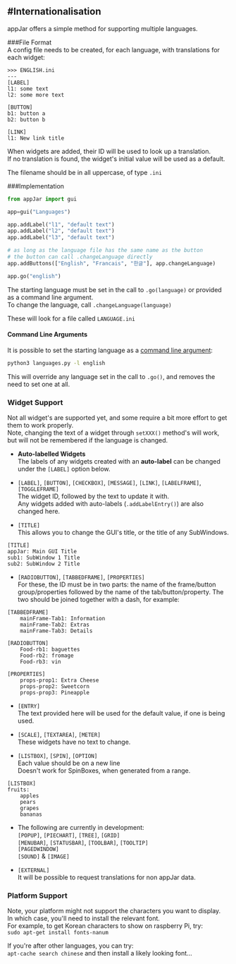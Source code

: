 #Internationalisation
---

appJar offers a simple method for supporting multiple languages.  

###File Format  
A config file needs to be created, for each language, with translations for each widget:

```
>>> ENGLISH.ini
---
[LABEL]
l1: some text
l2: some more text

[BUTTON]
b1: button a
b2: button b

[LINK]
l1: New link title
```

When widgets are added, their ID will be used to look up a translation.  
If no translation is found, the widget's initial value will be used as a default.  

The filename should be in all uppercase, of type `.ini`  

###Implementation  
```python
from appJar import gui

app=gui("Languages")

app.addLabel("l1", "default text")
app.addLabel("l2", "default text")
app.addLabel("l3", "default text")

# as long as the language file has the same name as the button
# the button can call .changeLanguage directly
app.addButtons(["English", "Francais", "한글"], app.changeLanguage)

app.go("english")
```

The starting language must be set in the call to `.go(language)` or provided as a command line argument.  
To change the language, call `.changeLanguage(language)`  

These will look for a file called `LANGUAGE.ini`

#### Command Line Arguments  
It is possible to set the starting language as a [command line argument](/pythonCommandLine):  

```sh
python3 languages.py -l english
```

This will override any language set in the call to `.go()`, and removes the need to set one at all.  

### Widget Support
Not all widget's are supported yet, and some require a bit more effort to get them to work properly.  
Note, changing the text of a widget through `setXXX()` method's will work, but will not be remembered if the language is changed.  

* **Auto-labelled Widgets**  
    The labels of any widgets created with an **auto-label** can be changed under the `[LABEL]` option below.  

* `[LABEL]`, `[BUTTON]`, `[CHECKBOX]`, `[MESSAGE]`, `[LINK]`, `[LABELFRAME]`, `[TOGGLEFRAME]`  
    The widget ID, followed by the text to update it with.  
    Any widgets added with auto-labels (`.addLabelEntry()`) are also changed here.  

* `[TITLE]`  
    This allows you to change the GUI's title, or the title of any SubWindows.
```
[TITLE]
appJar: Main GUI Title
sub1: SubWindow 1 Title
sub2: SubWindow 2 Title
```

* `[RADIOBUTTON]`, `[TABBEDFRAME]`, `[PROPERTIES]`  
    For these, the ID must be in two parts: the name of the frame/button group/properties followed by the name of the tab/button/property. The two should be joined together with a dash, for example:  

```
[TABBEDFRAME]
    mainFrame-Tab1: Information
    mainFrame-Tab2: Extras
    mainFrame-Tab3: Details

[RADIOBUTTON]
    Food-rb1: baguettes
    Food-rb2: fromage
    Food-rb3: vin

[PROPERTIES]
    props-prop1: Extra Cheese
    props-prop2: Sweetcorn
    props-prop3: Pineapple
```

* `[ENTRY]`  
    The text provided here will be used for the default value, if one is being used.  

* `[SCALE]`, `[TEXTAREA]`, `[METER]`  
    These widgets have no text to change.  

* `[LISTBOX]`, `[SPIN]`, `[OPTION]`  
    Each value should be on a new line  
    Doesn't work for SpinBoxes, when generated from a range.  
```
[LISTBOX]
fruits:
    apples
    pears
    grapes
    bananas
```

* The following are currently in development:  
    `[POPUP]`, `[PIECHART]`, `[TREE]`, `[GRID]`  
    `[MENUBAR]`, `[STATUSBAR]`, `[TOOLBAR]`, `[TOOLTIP]`  
    `[PAGEDWINDOW]`  
    `[SOUND]` & `[IMAGE]`  

* `[EXTERNAL]`  
    It will be possible to request translations for non appJar data.  

### Platform Support
Note, your platform might not support the characters you want to display.  
In which case, you'll need to install the relevant font.  
For example, to get Korean characters to show on raspberry Pi, try:  
`sudo apt-get install fonts-nanum`  

If you're after other languages, you can try:  
`apt-cache search chinese` and then install a likely looking font...  

